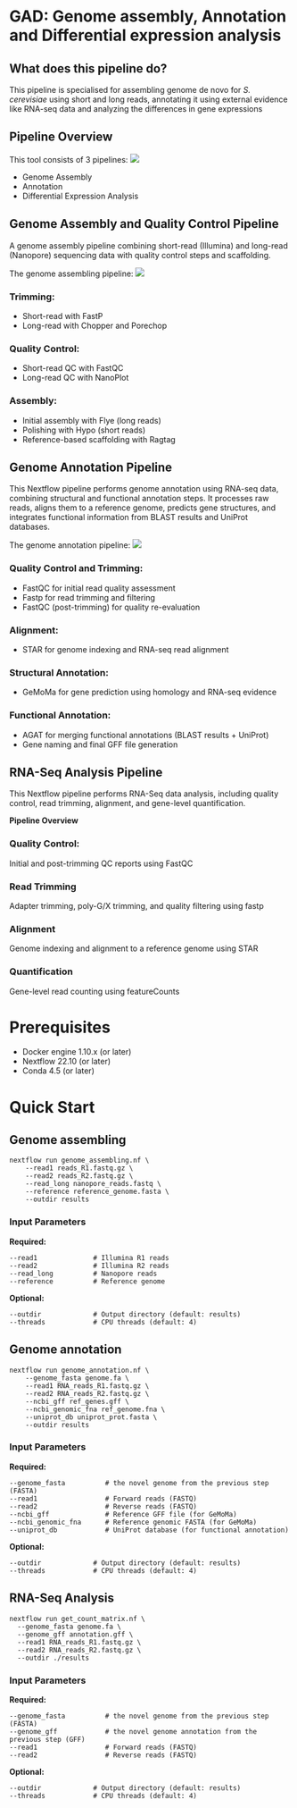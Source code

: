 # GAD: Genome assembly, Annotation and Differential expression analysis
## What does this pipeline do?
This pipeline is specialised for assembling genome de novo for *S. cerevisiae* using short and long reads, annotating it using external evidence like RNA-seq data and analyzing the differences in gene expressions
## Pipeline Overview
This tool consists of 3 pipelines:
![](https://github.com/mattpanteleev/GAD-pipeline/blob/main/plots/whole%20pipeline.png)
- Genome Assembly
- Annotation
- Differential Expression Analysis
## Genome Assembly and Quality Control Pipeline
A genome assembly pipeline combining short-read (Illumina) and long-read (Nanopore) sequencing data with quality control steps and scaffolding.

The genome assembling pipeline:
![](https://github.com/mattpanteleev/GAD-pipeline/blob/main/plots/genome%20assembling.png)
### Trimming:
- Short-read with FastP
- Long-read with Chopper and Porechop
### Quality Control:
- Short-read QC with FastQC
- Long-read QC with NanoPlot
### Assembly:
- Initial assembly with Flye (long reads)
- Polishing with Hypo (short reads)
- Reference-based scaffolding with Ragtag

## Genome Annotation Pipeline
This Nextflow pipeline performs genome annotation using RNA-seq data, combining structural and functional annotation steps. It processes raw reads, aligns them to a reference genome, predicts gene structures, and integrates functional information from BLAST results and UniProt databases.

The genome annotation pipeline:
![](https://github.com/mattpanteleev/GAD-pipeline/blob/main/plots/genome%20annotation.png)

### Quality Control and Trimming:
- FastQC for initial read quality assessment
- Fastp for read trimming and filtering
- FastQC (post-trimming) for quality re-evaluation
### Alignment:
- STAR for genome indexing and RNA-seq read alignment
### Structural Annotation:
- GeMoMa for gene prediction using homology and RNA-seq evidence
### Functional Annotation:
- AGAT for merging functional annotations (BLAST results + UniProt)
- Gene naming and final GFF file generation

## RNA-Seq Analysis Pipeline
This Nextflow pipeline performs RNA-Seq data analysis, including quality control, read trimming, alignment, and gene-level quantification.

**Pipeline Overview**
### Quality Control:
Initial and post-trimming QC reports using FastQC
### Read Trimming 
Adapter trimming, poly-G/X trimming, and quality filtering using fastp
### Alignment 
Genome indexing and alignment to a reference genome using STAR
### Quantification 
Gene-level read counting using featureCounts 



# Prerequisites 
- Docker engine 1.10.x (or later)
- Nextflow 22.10 (or later)
- Conda 4.5 (or later)
# Quick Start
## Genome assembling
```
nextflow run genome_assembling.nf \
    --read1 reads_R1.fastq.gz \
    --read2 reads_R2.fastq.gz \
    --read_long nanopore_reads.fastq \
    --reference reference_genome.fasta \
    --outdir results
```
### Input Parameters
**Required:**
```
--read1              # Illumina R1 reads
--read2              # Illumina R2 reads 
--read_long          # Nanopore reads
--reference          # Reference genome
```
**Optional:**
```
--outdir             # Output directory (default: results)
--threads            # CPU threads (default: 4)
```

## Genome annotation

```
nextflow run genome_annotation.nf \
    --genome_fasta genome.fa \
    --read1 RNA_reads_R1.fastq.gz \
    --read2 RNA_reads_R2.fastq.gz \
    --ncbi_gff ref_genes.gff \
    --ncbi_genomic_fna ref_genome.fna \
    --uniprot_db uniprot_prot.fasta \
    --outdir results
```
### Input Parameters
**Required:**
```
--genome_fasta			# the novel genome from the previous step (FASTA)
--read1					# Forward reads (FASTQ)	
--read2					# Reverse reads (FASTQ)
--ncbi_gff				# Reference GFF file (for GeMoMa)
--ncbi_genomic_fna		# Reference genomic FASTA (for GeMoMa)
--uniprot_db			# UniProt database (for functional annotation)
```
**Optional:**
```
--outdir             # Output directory (default: results)
--threads            # CPU threads (default: 4)
```

## RNA-Seq Analysis
```
nextflow run get_count_matrix.nf \
  --genome_fasta genome.fa \
  --genome_gff annotation.gff \
  --read1 RNA_reads_R1.fastq.gz \
  --read2 RNA_reads_R2.fastq.gz \
  --outdir ./results
```
### Input Parameters
**Required:**
```
--genome_fasta			# the novel genome from the previous step (FASTA)
--genome_gff			# the novel genome annotation from the previous step (GFF)
--read1					# Forward reads (FASTQ)	
--read2					# Reverse reads (FASTQ)
```
**Optional:**
```
--outdir             # Output directory (default: results)
--threads            # CPU threads (default: 4)
```
